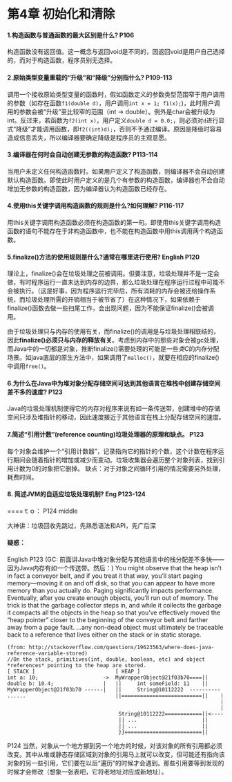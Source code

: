 第4章 初始化和清除 
========
#### 1.构造函数与普通函数的最大区别是什么? P106
构造函数没有返回值。这一概念与返回void是不同的，因返回void是用户自己选择的，而对于构造函数，程序员别无选择。
#### 2.原始类型变量重载的“升级”和“降级”分别指什么? P109-113
调用一个接收原始类型变量的函数时，假如函数定义的参数类型范围窄于用户调用的参数（如存在函数`f1(double d)`，用户调用`int x = 1; f1(x);`)，此时用户调用的参数会被“升级”至比较窄的范围（int -> double）。例外是char会被升级为int。反过来，若函数为`f2(int x)`，用户定义`double d = 0.0;`，则必须对`d`进行显式“降级”才能调用函数，即`f2((int)d);`，否则不予通过编译。原因是降级时容易造成信息丢失，所以编译器要确定降级是程序员的主观意愿。
#### 3.编译器在何时会自动创建无参数的构造函数? P113-114
当用户未定义任何构造函数时。如果用户定义了构造函数，则编译器不会自动创建默认构造函数。即使此时用户定义的是几个有参数的构造函数，编译器也不会自动增加无参数的构造函数，因为编译器认为构造函数已经存在。
#### 4.使用this关键字调用构造函数的规则是什么?如何理解? P116-117
用this关键字调用构造函数必须在构造函数的第一句。即使用this关键字调用构造函数的语句不能存在于非构造函数中，也不能在构造函数中用this调用两个构造函数。
#### 5.finalize()方法的使用规则是什么?通常在哪里进行使用? English P120
理论上，finalize()会在垃圾处理之前被调用。但要注意，垃圾处理并不是一定会做，有时程序运行一直未达到内存的边界，那么垃圾处理在程序运行过程中可能不会被执行。（这是好事，因为程序运行完毕后，所有消耗的内存会被还给操作系统，而垃圾处理所需的开销相当于被节省了）在这种情况下，如果依赖于finalize()函数去做一些扫尾工作，会出现问题，因为不能保证finalize()会被调用。

由于垃圾处理只与内存的使用有关，而finalize()的调用是与垃圾处理相联结的，因此**finalize()必须只与内存的释放有关**。考虑到内存中的那些对象会被gc处理，而Java中的一切都是对象，推断finalize()需要处理的可能是一些*类C*的内存分配场景。如java底层的原生方法中，如果调用了`malloc()`，就要在相应的finalize()中调用`free()`。
#### 6.为什么在Java中为堆对象分配存储空间可达到其他语言在堆栈中创建存储空间差不多的速度? P123
Java的垃圾处理机制使得它的内存对程序来说有如一条传送带，创建堆中的存储空间只涉及堆指针的移动，因此速度接近于其他语言在栈上分配存储空间的速度。
#### 7.简述“引用计数”(reference counting)垃圾处理器的原理和缺点。 P123
每个对象会维护一个“引用计数器”，记录指向它的指针的个数，这个计数在程序运行期间会随着指针的增加或减少而变动。垃圾收集器会遍历整个对象列表，找到引用计数为0的对象把它删掉。 缺点：对于对象之间循环引用的情况需要另外处理，耗费时间。
#### 8. 简述JVM的自适应垃圾处理机制? Eng P123-124

====ｔｏ： P124 middle

大神讲：垃圾回收先跳过，先熟悉语法和API，先广后深
#### 疑惑：
English P123 (GC: 前面讲Java中堆对象分配与其他语言中的栈分配差不多快——因为Java内存有如一个传送带。然后：)
You might observe that the heap isn’t in fact a conveyor belt, and if you treat it that way, you’ll start paging memory—moving it on and off disk, so that you can appear to have more memory than you actually do. Paging significantly impacts performance. Eventually, after you create enough objects, you’ll run out of memory. The trick is that the garbage collector steps in, and while it collects the garbage it compacts all the objects in the heap so that you’ve effectively moved the “heap pointer” closer to the beginning of the conveyor belt and farther away from a page fault.
...any non-dead object must ultimately be traceable back to a reference that lives either on the stack or in static storage.
```
(from: http://stackoverflow.com/questions/19623563/where-does-java-reference-variable-stored)
//On the stack, primitives(int, double, boolean, etc) and object *references* pointing to the heap are stored.
[ STACK ]                          [ HEAP ] 
int a: 10;                     ->  MyWrapperObject@21f03b70====||
double b: 10.4;                |   ||     int someField: 11    ||
MyWrapperObject@21f03b70 ------|   ||     String@10112222  ---------- 
......                             ||==========================||    |
                                                                     |
                                                                     |
                                    String@10112222============||<----
                                    || ...                     ||
                                    || ...                     ||
                                    }}=========================||                                  
```
P124
当然，对象从一个地方挪到另一个地方的时候，对该对象的所有引用都必须改变。其中从堆或静态存储区域到对象的引用马上就可以改变，但可能还有指向该对象的另一些引用，它们要在以后“遍历”的时候才会遇到。那些引用要等到发现的时候才会修改（想象一张表吧，它将老地址对应成新地址）。
